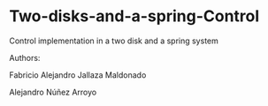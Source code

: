 # Two-disks-and-a-spring-Control
 Control implementation in a two disk and a spring system
 
 Authors: 
 
 Fabricio Alejandro Jallaza Maldonado
 
 Alejandro Núñez Arroyo
